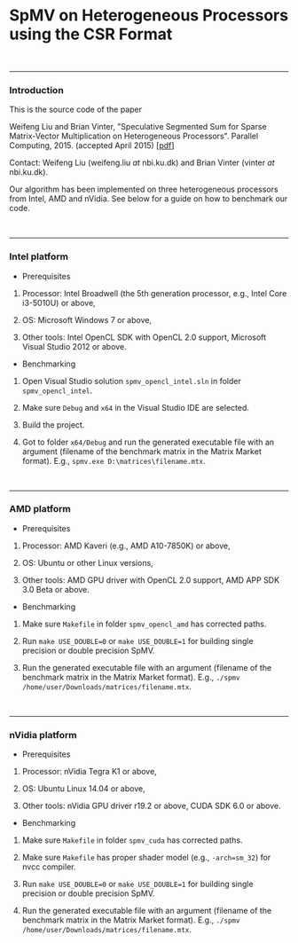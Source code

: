 # SpMV on Heterogeneous Processors using the CSR Format

<br><hr>
<h3>Introduction</h3>

This is the source code of the paper 

Weifeng Liu and Brian Vinter, "Speculative Segmented Sum for Sparse Matrix-Vector Multiplication on Heterogeneous Processors". Parallel Computing, 2015. (accepted April 2015) [<a href="http://arxiv.org/pdf/1504.06474v1">pdf</a>]

Contact: Weifeng Liu (weifeng.liu _at_ nbi.ku.dk) and Brian Vinter (vinter _at_ nbi.ku.dk).

Our algorithm has been implemented on three heterogeneous processors from Intel, AMD and nVidia. See below for a guide on how to benchmark our code.

<br><hr>
<h3>Intel platform</h3>

- Prerequisites

1. Processor: Intel Broadwell (the 5th generation processor, e.g., Intel Core i3-5010U) or above, 

2. OS: Microsoft Windows 7 or above, 

3. Other tools: Intel OpenCL SDK with OpenCL 2.0 support, Microsoft Visual Studio 2012 or above.

- Benchmarking

1. Open Visual Studio solution ``spmv_opencl_intel.sln`` in folder ``spmv_opencl_intel``. 

2. Make sure `Debug` and `x64` in the Visual Studio IDE are selected.

3. Build the project.

4. Got to folder ``x64/Debug`` and run the generated executable file with an argument (filename of the benchmark matrix in the Matrix Market format). E.g., ``spmv.exe D:\matrices\filename.mtx``.

<br><hr>
<h3>AMD platform</h3>

- Prerequisites

1. Processor: AMD Kaveri (e.g., AMD A10-7850K) or above, 

2. OS: Ubuntu or other Linux versions, 

3. Other tools: AMD GPU driver with OpenCL 2.0 support, AMD APP SDK 3.0 Beta or above.

- Benchmarking

1. Make sure ``Makefile`` in folder ``spmv_opencl_amd`` has corrected paths. 

2. Run ``make USE_DOUBLE=0`` or ``make USE_DOUBLE=1`` for building single precision or double precision SpMV.

3. Run the generated executable file with an argument (filename of the benchmark matrix in the Matrix Market format). E.g., ``./spmv /home/user/Downloads/matrices/filename.mtx``.
 
<br><hr>
<h3>nVidia platform</h3>

- Prerequisites

1. Processor: nVidia Tegra K1 or above, 

2. OS: Ubuntu Linux 14.04 or above, 

3. Other tools: nVidia GPU driver r19.2 or above, CUDA SDK 6.0 or above.

- Benchmarking

1. Make sure ``Makefile`` in folder ``spmv_cuda`` has corrected paths. 

2. Make sure ``Makefile`` has proper shader model (e.g., ``-arch=sm_32``) for nvcc compiler.

3. Run ``make USE_DOUBLE=0`` or ``make USE_DOUBLE=1`` for building single precision or double precision SpMV.

4. Run the generated executable file with an argument (filename of the benchmark matrix in the Matrix Market format). E.g., ``./spmv /home/user/Downloads/matrices/filename.mtx``.
